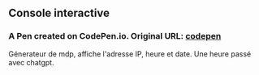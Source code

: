 <h2>Console interactive</h2>



<h3>A Pen created on CodePen.io. Original URL: <a href="https://codepen.io/h-lautre/full/WNareYJ"> codepen</a></h3>

<p>Génerateur de mdp, affiche l'adresse IP, heure et date. Une heure passé avec chatgpt.</p>
